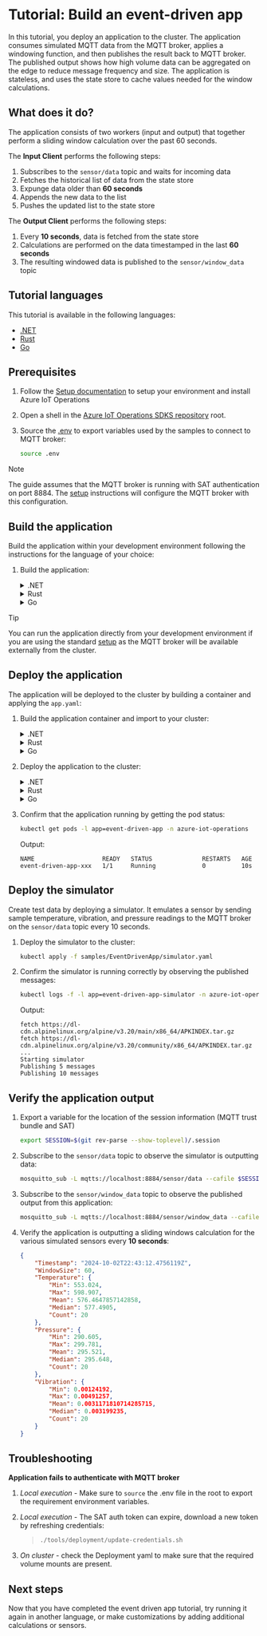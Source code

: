 # Tutorial: Build an event-driven app

In this tutorial, you deploy an application to the cluster. The application consumes simulated MQTT data from the MQTT broker, applies a windowing function, and then publishes the result back to MQTT broker. The published output shows how high volume data can be aggregated on the edge to reduce message frequency and size. The application is stateless, and uses the state store to cache values needed for the window calculations.

## What does it do?

The application consists of two workers (input and output) that together perform a sliding window calculation over the past 60 seconds.

The **Input Client** performs the following steps:

1. Subscribes to the `sensor/data` topic and waits for incoming data
1. Fetches the historical list of data from the state store
1. Expunge data older than **60 seconds**
1. Appends the new data to the list
1. Pushes the updated list to the state store

The **Output Client** performs the following steps:

1. Every **10 seconds**, data is fetched from the state store
1. Calculations are performed on the data timestamped in the last **60 seconds**
1. The resulting windowed data is published to the `sensor/window_data` topic

## Tutorial languages

This tutorial is available in the following languages:

 * [.NET](/dotnet/samples/applications/EventDrivenApp)
 * [Rust](/rust/sample_applications/event_driven_app)
 * [Go](/go/samples/application/eventdrivenapp)

## Prerequisites

1. Follow the [Setup documentation](/doc/setup.md) to setup your environment and install Azure IoT Operations

1. Open a shell in the [Azure IoT Operations SDKS repository](https://github.com/azure/iot-operations-sdks/) root.

1. Source the [.env](/.env) to export variables used by the samples to connect to MQTT broker:

    ```bash
    source .env
    ```

> [!NOTE]
> The guide assumes that the MQTT broker is running with SAT authentication on port 8884. The [setup](/doc/setup.md) instructions will configure the MQTT broker with this configuration.

## Build the application

Build the application within your development environment following the instructions for the language of your choice:

1. Build the application:

    <details>
    <summary>.NET</summary>

    ```bash
    dotnet build dotnet/samples/applications/EventDrivenApp
    ```
    </details>

    <details>
    <summary>Rust</summary>

    Rust contains separate applications for the input client and the output client.

    ```bash
    cd rust
    cargo build -p input_client -p output_client
    ```

    </details>

    <details>
    <summary>Go</summary>

    ```bash
    go build -C go/samples/application/eventdrivenapp
    <TBD>
    ```
    </details>

> [!TIP]
> You can run the application directly from your development environment if you are using the standard [setup](/doc/setup.md) as the MQTT broker will be available externally from the cluster.

## Deploy the application

The application will be deployed to the cluster by building a container and applying the `app.yaml`:

1. Build the application container and import to your cluster:

    <details>
    <summary>.NET</summary>

    ```bash
    cd dotnet/samples/applications/EventDrivenApp
    docker build -t event-driven-app .
    k3d image import event-driven-app
    ```
    </details>

    <details>
    <summary>Rust</summary>

    ```bash
    cd rust
    docker build -f sample_applications/event_driven_app/Dockerfile -t event-driven-app .
    k3d image import event-driven-app
    ```
    </details>

    <details>
    <summary>Go</summary>

    ```bash
    cd go/samples/application/eventdrivenapp
    docker build -t event-driven-app .
    k3d image import event-driven-app
    ```
    </details>

1. Deploy the application to the cluster:

    <details>
    <summary>.NET</summary>

    ```bash
    kubectl apply -f dotnet/samples/applications/EventDrivenApp/app.yaml
    ```
    </details>

    <details>
    <summary>Rust</summary>

    ```bash
    kubectl apply -f rust/sample_applications/event_driven_app/app.yaml
    ```
    </details>

    <details>
    <summary>Go</summary>

    ```bash
    kubectl apply -f go/samples/application/eventdrivenapp/app.yaml
    ```
    </details>

1. Confirm that the application running by getting the pod status:

    ```bash
    kubectl get pods -l app=event-driven-app -n azure-iot-operations
    ```

    Output:
    ```output
    NAME                   READY   STATUS              RESTARTS   AGE
    event-driven-app-xxx   1/1     Running             0          10s
    ```

## Deploy the simulator

Create test data by deploying a simulator. It emulates a sensor by sending sample temperature, vibration, and pressure readings to the MQTT broker on the `sensor/data` topic every 10 seconds.

1. Deploy the simulator to the cluster:

    ```bash
    kubectl apply -f samples/EventDrivenApp/simulator.yaml
    ```

1. Confirm the simulator is running correctly by observing the published messages:

    ```bash
    kubectl logs -f -l app=event-driven-app-simulator -n azure-iot-operations
    ```

    Output:

    ```output
    fetch https://dl-cdn.alpinelinux.org/alpine/v3.20/main/x86_64/APKINDEX.tar.gz
    fetch https://dl-cdn.alpinelinux.org/alpine/v3.20/community/x86_64/APKINDEX.tar.gz
    ...
    Starting simulator
    Publishing 5 messages
    Publishing 10 messages
    ```

## Verify the application output

1. Export a variable for the location of the session information (MQTT trust bundle and SAT)

    ```bash
    export SESSION=$(git rev-parse --show-toplevel)/.session
    ```

1. Subscribe to the `sensor/data` topic to observe the simulator is outputting data:

    ```bash
    mosquitto_sub -L mqtts://localhost:8884/sensor/data --cafile $SESSION/broker-ca.crt -D CONNECT authentication-method K8S-SAT -D CONNECT authentication-data $(cat $SESSION/token.txt)
    ```

1. Subscribe to the `sensor/window_data` topic to observe the published output from this application:

    ```bash
    mosquitto_sub -L mqtts://localhost:8884/sensor/window_data --cafile $SESSION/broker-ca.crt -D CONNECT authentication-method K8S-SAT -D CONNECT authentication-data $(cat $SESSION/token.txt)
    ```

1. Verify the application is outputting a sliding windows calculation for the various simulated sensors every **10 seconds**:

    ```json
    {
        "Timestamp": "2024-10-02T22:43:12.4756119Z",
        "WindowSize": 60,
        "Temperature": {
            "Min": 553.024,
            "Max": 598.907,
            "Mean": 576.4647857142858,
            "Median": 577.4905,
            "Count": 20
        },
        "Pressure": {
            "Min": 290.605,
            "Max": 299.781,
            "Mean": 295.521,
            "Median": 295.648,
            "Count": 20
        },
        "Vibration": {
            "Min": 0.00124192,
            "Max": 0.00491257,
            "Mean": 0.0031171810714285715,
            "Median": 0.003199235,
            "Count": 20
        }
    }
    ```

## Troubleshooting

**Application fails to authenticate with MQTT broker**

1. *Local execution* - Make sure to `source` the .env file in the root to export the requirement environment variables.
1. *Local execution* - The SAT auth token can expire, download a new token by refreshing credentials:

    > ```bash
    > ./tools/deployment/update-credentials.sh
    > ```

1. *On cluster* - check the Deployment yaml to make sure that the required volume mounts are present.

## Next steps

Now that you have completed the event driven app tutorial, try running it again in another language, or make customizations by adding additional calculations or sensors.
